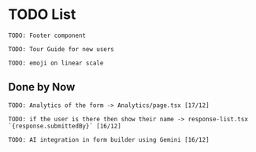 # TODO List

    TODO: Footer component

    TODO: Tour Guide for new users

    TODO: emoji on linear scale

## Done by Now

    TODO: Analytics of the form -> Analytics/page.tsx [17/12]

    TODO: if the user is there then show their name -> response-list.tsx
    `{response.submittedBy}` [16/12]

    TODO: AI integration in form builder using Gemini [16/12]

